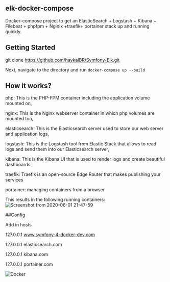 ## elk-docker-compose

Docker-compose project to get an ElasticSearch + Logstash + Kibana + Filebeat + phpfpm + Nginix +traefik+ portainer   stack up and running quickly. 

## Getting Started
 git clone https://github.com/haykalBR/Symfony-Elk.git

Next, navigate to the directory and run `docker-compose up --build`
## How it works?
php: This is the PHP-FPM container including the application volume mounted on,

nginx: This is the Nginx webserver container in which php volumes are mounted too,

elasticsearch: This is the Elasticsearch server used to store our web server and application logs,

logstash: This is the Logstash tool from Elastic Stack that allows to read logs and send them into our Elasticsearch server,

kibana: This is the Kibana UI that is used to render logs and create beautiful dashboards.

traefik:  Traefik is an open-source Edge Router that makes publishing your services

portainer: managing containers from a browser

This results in the following running containers:
![Screenshot from 2020-06-01 21-47-59](https://user-images.githubusercontent.com/12957189/83453023-a2de3800-a451-11ea-997a-f4db79d8c391.png)
 
##Config 

Add in hosts 

127.0.0.1 www.symfony-4-docker-dev.com

127.0.0.1 elasticsearch.com

127.0.0.1 kibana.com

127.0.0.1 portainer.com
 

![Docker](https://user-images.githubusercontent.com/12957189/83452924-7cb89800-a451-11ea-8c80-e4095e830ab4.png)



